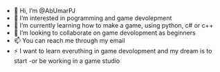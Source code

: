 - 👋 Hi, I’m @AbUmarPJ
- 👀 I’m interested in pogramming and game devolepment 
- 🌱 I’m currently learning how to make a game, using python, c# or c++
- 💞️ I’m looking to collaborate on game devolopment as beginners 
- 📫 You can reach me through my email
- ⚡ I want to learn everuthing in game devolopment and my dream is to start -or be working in a game studio 

<!---
AbUmarPJ/AbUmarPJ is a ✨ special ✨ repository because its `README.md` (this file) appears on your GitHub profile.
You can click the Preview link to take a look at your changes.
--->
